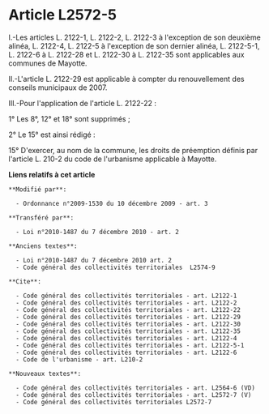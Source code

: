 # Article L2572-5

I.-Les articles L. 2122-1, L. 2122-2, L. 2122-3 à l'exception de son deuxième alinéa, L. 2122-4, L. 2122-5 à l'exception de
son dernier alinéa, L. 2122-5-1, L. 2122-6 à L. 2122-28 et L. 2122-30 à L. 2122-35 sont applicables aux communes de Mayotte. 

II.-L'article L. 2122-29 est applicable à compter du renouvellement des conseils municipaux de 2007. 

III.-Pour l'application de l'article L. 2122-22 : 

1° Les 8°, 12° et 18° sont supprimés ; 

2° Le 15° est ainsi rédigé : 

15° D'exercer, au nom de la commune, les droits de préemption définis par l'article L. 210-2 du code de l'urbanisme
applicable à Mayotte.

**Liens relatifs à cet article**

	**Modifié par**:

	  - Ordonnance n°2009-1530 du 10 décembre 2009 - art. 3

	**Transféré par**:

	  - Loi n°2010-1487 du 7 décembre 2010 - art. 2

	**Anciens textes**:

	  - Loi n°2010-1487 du 7 décembre 2010 art. 2
	  - Code général des collectivités territoriales  L2574-9

	**Cite**:

	  - Code général des collectivités territoriales - art. L2122-1
	  - Code général des collectivités territoriales - art. L2122-2
	  - Code général des collectivités territoriales - art. L2122-22
	  - Code général des collectivités territoriales - art. L2122-29
	  - Code général des collectivités territoriales - art. L2122-30
	  - Code général des collectivités territoriales - art. L2122-35
	  - Code général des collectivités territoriales - art. L2122-4
	  - Code général des collectivités territoriales - art. L2122-5-1
	  - Code général des collectivités territoriales - art. L2122-6
	  - Code de l'urbanisme - art. L210-2

	**Nouveaux textes**:

	  - Code général des collectivités territoriales - art. L2564-6 (VD)
	  - Code général des collectivités territoriales - art. L2572-7 (V)
	  - Code général des collectivités territoriales L2572-7
